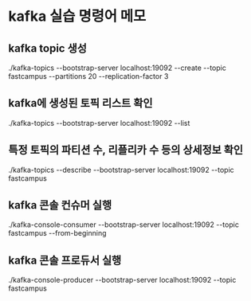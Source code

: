 # kafka 실습 명령어 메모
## kafka topic 생성
./kafka-topics --bootstrap-server localhost:19092 --create --topic fastcampus --partitions 20 --replication-factor 3

## kafka에 생성된 토픽 리스트 확인
./kafka-topics --bootstrap-server localhost:19092 --list

## 특정 토픽의 파티션 수, 리플리카 수 등의 상세정보 확인
./kafka-topics --describe --bootstrap-server localhost:19092 --topic fastcampus

## kafka 콘솔 컨슈머 실행
./kafka-console-consumer --bootstrap-server localhost:19092 --topic fastcampus --from-beginning

## kafka 콘솔 프로듀서 실행
./kafka-console-producer --bootstrap-server localhost:19092 --topic fastcampus
